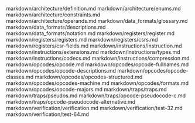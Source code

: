 markdown/architecture/definition.md
markdown/architecture/enums.md
markdown/architecture/constraints.md
markdown/architecture/operands.md
markdown/data_formats/glossary.md
markdown/data_formats/descriptions.md
markdown/data_formats/notation.md
markdown/registers/register.md
markdown/registers/registers.md
markdown/registers/csrs.md
markdown/registers/csr-fields.md
markdown/instructions/instruction.md
markdown/instructions/extensions.md
markdown/instructions/types.md
markdown/instructions/codecs.md
markdown/instructions/compression.md
markdown/opcodes/opcode.md
markdown/opcodes/opcode-fullnames.md
markdown/opcodes/opcode-descriptions.md
markdown/opcodes/opcode-classes.md
markdown/opcodes/opcodes-structured.md
markdown/opcodes/opcodes-machine.md
markdown/opcodes/formats.md
markdown/opcodes/opcode-majors.md
markdown/traps/traps.md
markdown/traps/pseudos.md
markdown/traps/opcode-pseudocode-c.md
markdown/traps/opcode-pseudocode-alternative.md
markdown/verification/verification.md
markdown/verification/test-32.md
markdown/verification/test-64.md
